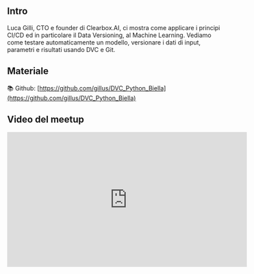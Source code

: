 
## Intro

Luca Gilli, CTO e founder di Clearbox.AI, ci mostra come applicare i principi CI/CD ed in particolare il Data Versioning, al Machine Learning.
Vediamo come testare automaticamente un modello, versionare i dati di input, parametri e risultati usando DVC e Git.

## Materiale
📚 Github: [https://github.com/gillus/DVC_Python_Biella](https://github.com/gillus/DVC_Python_Biella)

## Video del meetup
<iframe width="560" height="315" src="https://www.youtube.com/embed/A2REtCj4JnM" title="YouTube video player" frameborder="0" allow="accelerometer; autoplay; clipboard-write; encrypted-media; gyroscope; picture-in-picture; web-share" allowfullscreen></iframe>